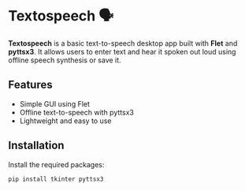 # Textospeech 🗣️

**Textospeech** is a basic text-to-speech desktop app built with **Flet** and **pyttsx3**. It allows users to enter text and hear it spoken out loud using offline speech synthesis or save it.

## Features

- Simple GUI using Flet
- Offline text-to-speech with pyttsx3
- Lightweight and easy to use

## Installation

Install the required packages:

```bash
pip install tkinter pyttsx3

